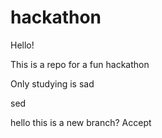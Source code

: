# hackathon
Hello!

This is a repo for a fun hackathon 

Only studying is sad

sed

hello this is a new branch? Accept
